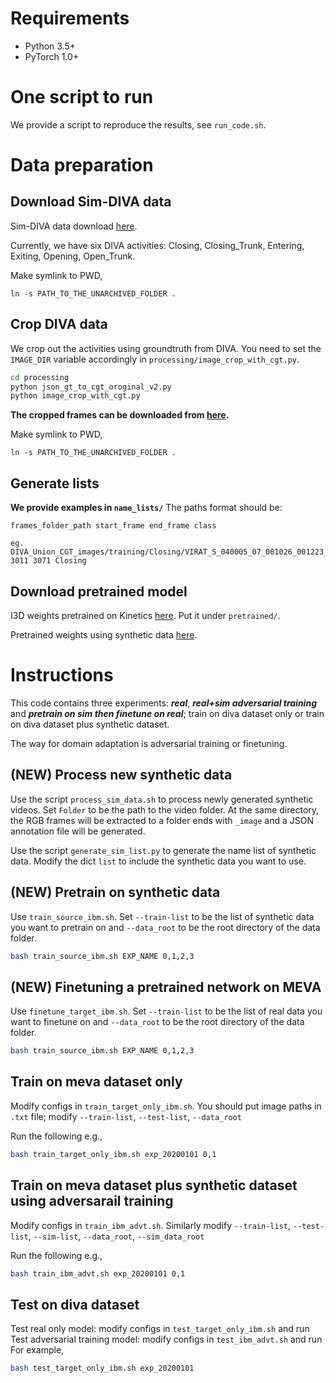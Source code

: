 # Requirements

- Python 3.5+
- PyTorch 1.0+

# One script to run

We provide a script to reproduce the results, see `run_code.sh`.

# Data preparation

## Download Sim-DIVA data

Sim-DIVA data download [here](https://www.cs.jhu.edu/~yzh/20191026_diva_sim_data.tar).

Currently, we have six DIVA activities: Closing, Closing_Trunk, Entering, Exiting, Opening, Open_Trunk.

Make symlink to PWD,

```
ln -s PATH_TO_THE_UNARCHIVED_FOLDER .
```

## Crop DIVA data

We crop out the activities using groundtruth from DIVA. You need to set the `IMAGE_DIR` variable accordingly in `processing/image_crop_with_cgt.py`.
```bash
cd processing
python json_gt_to_cgt_oroginal_v2.py
python image_crop_with_cgt.py 
```

**The cropped frames can be downloaded from [here](https://www.cs.jhu.edu/~yzh/190207_DIVA_Union_CGT_images.tar).**

Make symlink to PWD,

```
ln -s PATH_TO_THE_UNARCHIVED_FOLDER .
```

## Generate lists

**We provide examples in `name_lists/`**
The paths format should be:

```
frames_folder_path start_frame end_frame class

eg. DIVA_Union_CGT_images/training/Closing/VIRAT_S_040005_07_001026_001223_963 3011 3071 Closing
```

## Download pretrained model

I3D weights pretrained on Kinetics [here](https://www.cs.jhu.edu/~yzh/i3d_inception.pth). Put it under `pretrained/`.

Pretrained weights using synthetic data [here](https://www.cs.jhu.edu/~yzh/sim_pretrain_10000.pth).

# Instructions

This code contains three experiments: ***real***, ***real+sim adversarial training*** and ***pretrain on sim then finetune on real***; train on diva dataset only or train on diva dataset plus synthetic dataset.

The way for domain adaptation is adversarial training or finetuning.

## (NEW) Process new synthetic data

Use the script `process_sim_data.sh` to process newly generated synthetic videos. Set `Folder` to be the path to the video folder. At the same directory, the RGB frames will be extracted to a folder ends with `_image` and a JSON annotation file will be generated.

Use the script `generate_sim_list.py` to generate the name list of synthetic data. Modify the dict `list` to include the synthetic data you want to use.

## (NEW) Pretrain on synthetic data

Use `train_source_ibm.sh`. Set `--train-list` to be the list of synthetic data you want to pretrain on and `--data_root` to be the root directory of the data folder. 
```bash
bash train_source_ibm.sh EXP_NAME 0,1,2,3
```

## (NEW) Finetuning a pretrained network on MEVA

Use `finetune_target_ibm.sh`. Set `--train-list` to be the list of real data you want to finetune on and `--data_root` to be the root directory of the data folder. 
```bash
bash train_source_ibm.sh EXP_NAME 0,1,2,3
```


## Train on meva dataset only

Modify configs in `train_target_only_ibm.sh`. You should put image paths in `.txt` file; modify `--train-list`, `--test-list`, `--data_root`

Run the following e.g.,

```bash
bash train_target_only_ibm.sh exp_20200101 0,1
```


## Train on meva dataset plus synthetic dataset using adversarail training

Modify configs in `train_ibm_advt.sh`. Similarly modify `--train-list`, `--test-list`, `--sim-list`, `--data_root`, `--sim_data_root`

Run the following e.g.,

```bash
bash train_ibm_advt.sh exp_20200101 0,1
```

## Test on diva dataset

Test real only model: modify configs in `test_target_only_ibm.sh` and run
Test adversarial training model: modify configs in `test_ibm_advt.sh` and run
For example,

```bash
bash test_target_only_ibm.sh exp_20200101
```
